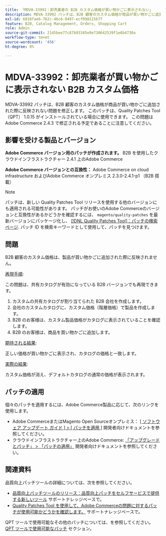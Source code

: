 ```yaml
---
title: 「MDVA-33992：卸売業者の B2B カスタム価格が買い物かごに表示されない」
description: MDVA-33992 パッチは、B2B 顧客のカスタム価格が商品が買い物かごに追加された際に反映されない問題を修正します。 このパッチは、Quality Patches Tool （QPT） 1.0.15 がインストールされている場合に使用できます。 この問題はAdobe Commerce 2.4.3 で修正される予定であることに注意してください。
exl-id: 6018fae6-762c-46c6-9497-ecf090115b7f
feature: B2B, Catalog Management, Orders, Shopping Cart
role: Admin
source-git-commit: 21d5bee77c87b93345e9e730642539f1e6b4730a
workflow-type: tm+mt
source-wordcount: '456'
ht-degree: 0%

---
```


# MDVA-33992：卸売業者が買い物かごに表示されない B2B カスタム価格

MDVA-33992 パッチは、B2B 顧客のカスタム価格が商品が買い物かごに追加された際に反映されない問題を修正します。 このパッチは、Quality Patches Tool （QPT） 1.0.15 がインストールされている場合に使用できます。 この問題はAdobe Commerce 2.4.3 で修正される予定であることに注意してください。

## 影響を受ける製品とバージョン

**Adobe Commerce バージョン用のパッチが作成されます。** B2B を使用したクラウドインフラストラクチャー 2.4.1 上のAdobe Commerce

**Adobe Commerce バージョンとの互換性：** Adobe Commerce on cloud infrastructure およびAdobe Commerce オンプレミス 2.3.0-2.4.1-p1 （B2B 搭載）

>[!NOTE]
>
>パッチは、新しい Quality Patches Tool リリースを使用する他のバージョンにも適用される可能性があります。 パッチがお使いのAdobe Commerceのバージョンと互換性があるかどうかを確認するには、 `magento/quality-patches` を最新バージョンにパッケージ化し、 [[!DNL Quality Patches Tool]：パッチの検索ページ](https://devdocs.magento.com/quality-patches/tool.html#patch-grid). パッチ ID を検索キーワードとして使用して、パッチを見つけます。

## 問題

B2B 顧客のカスタム価格は、製品が買い物かごに追加された際に反映されません。

<u>再現手順</u>:

この問題は、共有カタログが有効になっている B2B バージョンでも再現できます。

1. カスタムの共有カタログが割り当てられた B2B 会社を作成します。
1. 会社のカスタムカタログに、カスタム価格（階層価格）で製品を作成します。
1. B2B のお客様は、カスタム製品価格がカタログに表示されていることを確認します。
1. B2B のお客様は、商品を買い物かごに追加します。

<u>期待される結果</u>:

正しい価格が買い物かごに表示され、カタログの価格と一致します。

<u>実際の結果</u>:

カスタム価格が消え、デフォルトカタログの通常の価格が表示されます。

## パッチの適用

個々のパッチを適用するには、Adobe Commerce製品に応じて、次のリンクを使用します。

* Adobe CommerceまたはMagento Open Sourceオンプレミス： [[ ソフトウェア アップデート ガイド ] > [ パッチを適用 ]](https://devdocs.magento.com/guides/v2.4/comp-mgr/patching/mqp.html) 開発者向けドキュメントを参照してください。
* クラウドインフラストラクチャー上のAdobe Commerce: [「アップグレードとパッチ」 > 「パッチの適用」](https://devdocs.magento.com/cloud/project/project-patch.html) 開発者向けドキュメントを参照してください。

## 関連資料

品質向上パッチツールの詳細については、次を参照してください。

* [品質向上パッチツールのリリース：品質向上パッチをセルフサービスで提供する新しいツール](/help/announcements/adobe-commerce-announcements/magento-quality-patches-released-new-tool-to-self-serve-quality-patches.md) サポートナレッジベースで。
* [Quality Patches Tool を使用して、Adobe Commerceの問題に対するパッチが使用可能かどうかを確認します。](/help/support-tools/patches-available-in-qpt-tool/check-patch-for-magento-issue-with-magento-quality-patches.md) サポートナレッジベースで。

QPT ツールで使用可能なその他のパッチについては、を参照してください。 [QPT ツールで使用可能なパッチ](https://support.magento.com/hc/en-us/sections/360010506631-Patches-available-in-QPT-tool-) セクション。
